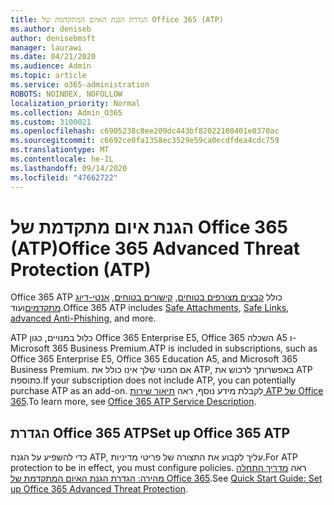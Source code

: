 ```yaml
---
title: הגדרת הגנת האיום המתקדמת של Office 365 (ATP)
ms.author: deniseb
author: denisebmsft
manager: laurawi
ms.date: 04/21/2020
ms.audience: Admin
ms.topic: article
ms.service: o365-administration
ROBOTS: NOINDEX, NOFOLLOW
localization_priority: Normal
ms.collection: Admin_O365
ms.custom: 3100021
ms.openlocfilehash: c6905238c8ee209dc443bf82022108401e0370ac
ms.sourcegitcommit: c6692ce0fa1358ec3529e59ca0ecdfdea4cdc759
ms.translationtype: MT
ms.contentlocale: he-IL
ms.lasthandoff: 09/14/2020
ms.locfileid: "47662722"
---
```

# <a name="office-365-advanced-threat-protection-atp"></a><span data-ttu-id="db755-102">הגנת איום מתקדמת של Office 365 (ATP)</span><span class="sxs-lookup"><span data-stu-id="db755-102">Office 365 Advanced Threat Protection (ATP)</span></span>

<span data-ttu-id="db755-103">Office 365 ATP כולל [קבצים מצורפים בטוחים](https://docs.microsoft.com/microsoft-365/security/office-365-security/atp-safe-attachments), [קישורים בטוחים](https://docs.microsoft.com/microsoft-365/security/office-365-security/atp-safe-links), [אנטי-דיוג מתקדמים](https://docs.microsoft.com/microsoft-365/security/office-365-security/atp-anti-phishing)ועוד.</span><span class="sxs-lookup"><span data-stu-id="db755-103">Office 365 ATP includes [Safe Attachments](https://docs.microsoft.com/microsoft-365/security/office-365-security/atp-safe-attachments), [Safe Links](https://docs.microsoft.com/microsoft-365/security/office-365-security/atp-safe-links), [advanced Anti-Phishing](https://docs.microsoft.com/microsoft-365/security/office-365-security/atp-anti-phishing), and more.</span></span> 

<span data-ttu-id="db755-104">ATP כלול במנויים, כגון Office 365 Enterprise E5, Office 365 השכלה A5 ו-Microsoft 365 Business Premium.</span><span class="sxs-lookup"><span data-stu-id="db755-104">ATP is included in subscriptions, such as Office 365 Enterprise E5, Office 365 Education A5, and Microsoft 365 Business Premium.</span></span> <span data-ttu-id="db755-105">אם המנוי שלך אינו כולל את ATP, באפשרותך לרכוש את ATP כתוספת.</span><span class="sxs-lookup"><span data-stu-id="db755-105">If your subscription does not include ATP, you can potentially purchase ATP as an add-on.</span></span> <span data-ttu-id="db755-106">לקבלת מידע נוסף, ראה [תיאור שירות ATP של Office 365](https://docs.microsoft.com/office365/servicedescriptions/office-365-advanced-threat-protection-service-description).</span><span class="sxs-lookup"><span data-stu-id="db755-106">To learn more, see [Office 365 ATP Service Description](https://docs.microsoft.com/office365/servicedescriptions/office-365-advanced-threat-protection-service-description).</span></span>

## <a name="set-up-office-365-atp"></a><span data-ttu-id="db755-107">הגדרת Office 365 ATP</span><span class="sxs-lookup"><span data-stu-id="db755-107">Set up Office 365 ATP</span></span>

<span data-ttu-id="db755-108">כדי להשפיע על הגנת ATP, עליך לקבוע את התצורה של פריטי מדיניות.</span><span class="sxs-lookup"><span data-stu-id="db755-108">For ATP protection to be in effect, you must configure policies.</span></span> <span data-ttu-id="db755-109">ראה [מדריך התחלה מהירה: הגדרת הגנת האיום המתקדמת של Office 365](https://docs.microsoft.com/office365/securitycompliance/checklist-atp-setup).</span><span class="sxs-lookup"><span data-stu-id="db755-109">See [Quick Start Guide: Set up Office 365 Advanced Threat Protection](https://docs.microsoft.com/office365/securitycompliance/checklist-atp-setup).</span></span>

